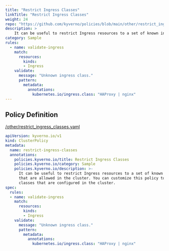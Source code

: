 ```yaml
---
title: "Restrict Ingress Classes"
linkTitle: "Restrict Ingress Classes"
weight: 24
repo: "https://github.com/kyverno/policies/blob/main/other/restrict_ingress_classes.yaml"
description: >
    It can be useful to restrict Ingress resources to a set of known ingress classes  that are allowed in the cluster. You can customize this policy to allow ingress  classes that are configured in the cluster.
category: Sample
rules:
  - name: validate-ingress
    match:
      resources:
        kinds:
        - Ingress
    validate:
      message: "Unknown ingress class."
      pattern:
        metadata:
          annotations:
            kubernetes.io/ingress.class: "HAProxy | nginx"
---
```


## Policy Definition
<a href="https://github.com/kyverno/policies/raw/main//other/restrict_ingress_classes.yaml" target="-blank">/other/restrict_ingress_classes.yaml</a>

```yaml
apiVersion: kyverno.io/v1
kind: ClusterPolicy
metadata:
  name: restrict-ingress-classes
  annotations:
    policies.kyverno.io/title: Restrict Ingress Classes
    policies.kyverno.io/category: Sample
    policies.kyverno.io/description: >-
      It can be useful to restrict Ingress resources to a set of known ingress classes 
      that are allowed in the cluster. You can customize this policy to allow ingress 
      classes that are configured in the cluster.
spec:
  rules:
  - name: validate-ingress
    match:
      resources:
        kinds:
        - Ingress
    validate:
      message: "Unknown ingress class."
      pattern:
        metadata:
          annotations:
            kubernetes.io/ingress.class: "HAProxy | nginx"
```
